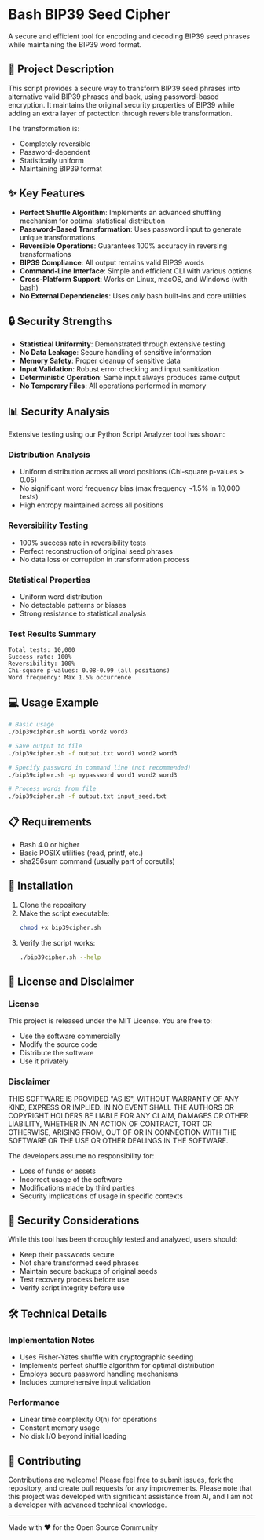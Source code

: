 # Bash BIP39 Seed Cipher

A secure and efficient tool for encoding and decoding BIP39 seed phrases while maintaining the BIP39 word format.

## 📝 Project Description

This script provides a secure way to transform BIP39 seed phrases into alternative valid BIP39 phrases and back, using password-based encryption. It maintains the original security properties of BIP39 while adding an extra layer of protection through reversible transformation.

The transformation is:
* Completely reversible
* Password-dependent
* Statistically uniform
* Maintaining BIP39 format

## ✨ Key Features

* **Perfect Shuffle Algorithm**: Implements an advanced shuffling mechanism for optimal statistical distribution
* **Password-Based Transformation**: Uses password input to generate unique transformations
* **Reversible Operations**: Guarantees 100% accuracy in reversing transformations
* **BIP39 Compliance**: All output remains valid BIP39 words
* **Command-Line Interface**: Simple and efficient CLI with various options
* **Cross-Platform Support**: Works on Linux, macOS, and Windows (with bash)
* **No External Dependencies**: Uses only bash built-ins and core utilities

## 🔒 Security Strengths

* **Statistical Uniformity**: Demonstrated through extensive testing
* **No Data Leakage**: Secure handling of sensitive information
* **Memory Safety**: Proper cleanup of sensitive data
* **Input Validation**: Robust error checking and input sanitization
* **Deterministic Operation**: Same input always produces same output
* **No Temporary Files**: All operations performed in memory

## 📊 Security Analysis

Extensive testing using our Python Script Analyzer tool has shown:

### Distribution Analysis
* Uniform distribution across all word positions (Chi-square p-values > 0.05)
* No significant word frequency bias (max frequency ~1.5% in 10,000 tests)
* High entropy maintained across all positions

### Reversibility Testing
* 100% success rate in reversibility tests
* Perfect reconstruction of original seed phrases
* No data loss or corruption in transformation process

### Statistical Properties
* Uniform word distribution
* No detectable patterns or biases
* Strong resistance to statistical analysis

### Test Results Summary
```
Total tests: 10,000
Success rate: 100%
Reversibility: 100%
Chi-square p-values: 0.08-0.99 (all positions)
Word frequency: Max 1.5% occurrence
```

## 💻 Usage Example

```bash
# Basic usage
./bip39cipher.sh word1 word2 word3

# Save output to file
./bip39cipher.sh -f output.txt word1 word2 word3

# Specify password in command line (not recommended)
./bip39cipher.sh -p mypassword word1 word2 word3

# Process words from file
./bip39cipher.sh -f output.txt input_seed.txt
```

## 📋 Requirements

* Bash 4.0 or higher
* Basic POSIX utilities (read, printf, etc.)
* sha256sum command (usually part of coreutils)

## 🚀 Installation

1. Clone the repository
2. Make the script executable:
   ```bash
   chmod +x bip39cipher.sh
   ```
3. Verify the script works:
   ```bash
   ./bip39cipher.sh --help
   ```

## 📜 License and Disclaimer

### License
This project is released under the MIT License. You are free to:
* Use the software commercially
* Modify the source code
* Distribute the software
* Use it privately

### Disclaimer
THIS SOFTWARE IS PROVIDED "AS IS", WITHOUT WARRANTY OF ANY KIND, EXPRESS OR IMPLIED. IN NO EVENT SHALL THE AUTHORS OR COPYRIGHT HOLDERS BE LIABLE FOR ANY CLAIM, DAMAGES OR OTHER LIABILITY, WHETHER IN AN ACTION OF CONTRACT, TORT OR OTHERWISE, ARISING FROM, OUT OF OR IN CONNECTION WITH THE SOFTWARE OR THE USE OR OTHER DEALINGS IN THE SOFTWARE.

The developers assume no responsibility for:
* Loss of funds or assets
* Incorrect usage of the software
* Modifications made by third parties
* Security implications of usage in specific contexts

## 🔐 Security Considerations

While this tool has been thoroughly tested and analyzed, users should:
* Keep their passwords secure
* Not share transformed seed phrases
* Maintain secure backups of original seeds
* Test recovery process before use
* Verify script integrity before use

## 🛠 Technical Details

### Implementation Notes
* Uses Fisher-Yates shuffle with cryptographic seeding
* Implements perfect shuffle algorithm for optimal distribution
* Employs secure password handling mechanisms
* Includes comprehensive input validation

### Performance
* Linear time complexity O(n) for operations
* Constant memory usage
* No disk I/O beyond initial loading

## 🤝 Contributing

Contributions are welcome! Please feel free to submit issues, fork the repository, and create pull requests for any improvements. Please note that this project was developed with significant assistance from AI, and I am not a developer with advanced technical knowledge.

---
Made with ❤️ for the Open Source Community
